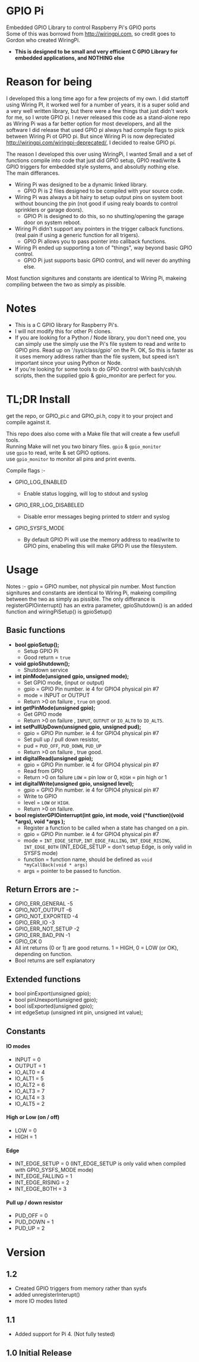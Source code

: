 
# GPIO Pi
Embedded GPIO Library to control Raspberry Pi's GPIO ports<br>
Some of this was borrowd from http://wiringpi.com, so credit goes to Gordon who created WiringPi.

* <b>This is designed to be small and very efficient C GPIO Library for embedded applications, and NOTHING else</b>
# Reason for being

I developed this a long time ago for a few projects of my own. I did startoff using Wiring PI, it worked well for a number of years, it is a super solid and a very well written library, but there were a few things that just didn't work for me, so I wrote GPIO pi. I never released this code as a stand-alone repo as Wiring Pi was a far better option for most developers, and all the software I did release that used GPIO pi always had compile flags to pick between Wiring Pi ot GPIO pi. But since Wiring Pi is now depreciated http://wiringpi.com/wiringpi-deprecated/, I decided to realse GPIO pi.

The reason I developed this over using WiringPi, I wanted Small and a set of functions compile into code that just did GPIO setup, GPIO read/write & GPIO triggers for embedded style systems, and absolutly nothing else.<br>
The main differances.<br>
- Wiring Pi was designed to be a dynamic linked library.
  - GPIO Pi is 2 files designed to be compiled with your source code.
- Wiring Pi was always a bit hairy to setup output pins on system boot without bouncing the pin (not good if using realy boards to control sprinklers or garage doors).
  - GPIO Pi is designed to do this, so no shutting/opening the garage door on system reboot.
- Wiring Pi didn't support any pointers in the trigger calback functions. (real pain if using a generic function for all trigers).
  - GPIO Pi allows you to pass pointer into callback functions.
- Wiring Pi ended up supporting a ton of "things", way beyond basic GPIO control.
  - GPIO Pi just supports basic GPIO control, and will never do anything else.

Most function signitures and constants are identical to Wiring Pi, makeing compiling between the two as simply as pissible.<br> 

# Notes

- This is a C GPIO library for Raspberry Pi's.<br>
- I will not modify this for other Pi clones.<br>
- If you are looking for a Python / Node library, you don't need one, you can simply use the simply use the Pi's file system to read and write to GPIO pins. Read up on '/sys/class/gpio' on the Pi. OK, So this is faster as it uses memory address rather than the file system, but speed isn't important since your using Python or Node.
- If you're looking for some tools to do GPIO control with bash/csh/sh scripts, then the supplied gpio & gpio_monitor are perfect for you.

# TL;DR Install
get the repo, or GPIO_pi.c and GPIO_pi.h, copy it to your project and compile against it.

This repo does also come with a Make file that will create a few usefull tools.<br>
Running Make will net you two binary files. `gpio` & `gpio_monitor`<br>
use `gpio` to read, write & set GPIO options.<br>
use `gpio_monitor` to monitor all pins and print events.

Compile flags :-

- GPIO_LOG_ENABLED
  - Enable status logging, will log to stdout and syslog

- GPIO_ERR_LOG_DISABELED
  - Disable error messages beging printed to stderr and syslog

- GPIO_SYSFS_MODE
  - By default GPIO Pi will use the memory address to read/write to GPIO pins, enabeling this will make GPIO Pi use the filesystem.

# Usage

Notes :-
gpio = GPIO number, not physical pin number.
Most function signitures and constants are identical to Wiring Pi, makeing compiling between the two as simply as pissible. The only differance is registerGPIOinterrupt() has an extra parameter, gpioShutdown() is an added function and wiringPiSetup() is gpioSetup() 

## Basic functions

- <b>bool gpioSetup();</b>
  - Setup GPIO Pi
  - Good return = `true`
- <b>void gpioShutdown();</b>
  - Shutdown service
- <b>int pinMode(unsigned gpio, unsigned mode);</b>
  - Set GPIO mode, (input or output)
  - gpio = GPIO Pin number.  ie 4 for GPIO4 physical pin #7
  - mode = INPUT or OUTPUT
  - Return >0 on failure , `true` on good.
- <b>int getPinMode(unsigned gpio);</b>
  - Get GPIO mode
  - Return >0 on failure , `INPUT`, `OUTPUT` or `IO_ALT0` to `IO_ALT5`.
- <b>int setPullUpDown(unsigned gpio, unsigned pud);</b>
  - gpio = GPIO Pin number.  ie 4 for GPIO4 physical pin #7
  - Set pull up / pull down resistor,
  - pud = `PUD_OFF`, `PUD_DOWN`, `PUD_UP`
  - Return >0 on failure , true good.
- <b>int digitalRead(unsigned gpio);</b>
  - gpio = GPIO Pin number.  ie 4 for GPIO4 physical pin #7                  
  - Read from GPIO
  - Return >0 on failure `LOW` = pin low or 0, `HIGH` = pin high or 1
- <b>int digitalWrite(unsigned gpio, unsigned level);</b>
  - gpio = GPIO Pin number.  ie 4 for GPIO4 physical pin #7 
  - Write to GPIO  
  - level = `LOW` or `HIGH`.
  - Return >0 on failure.
- <b>bool registerGPIOinterrupt(int gpio, int mode, void (*function)(void *args), void *args );</b>
  - Register a function to be called when a state has changed on a pin.
  - gpio = GPIO Pin number.  ie 4 for GPIO4 physical pin #7
  - mode = `INT_EDGE_SETUP`, `INT_EDGE_FALLING`, `INT_EDGE_RISING`, `INT_EDGE_BOTH` (INT_EDGE_SETUP = don't setup Edge, is only valid in SYSFS mode)
  - function = function name, should be defined as `void *myCallBack(void * args)`
  - args = pointer to be passed to function.

## Return Errors are :-
- GPIO_ERR_GENERAL    -5
- GPIO_NOT_OUTPUT     -6
- GPIO_NOT_EXPORTED   -4
- GPIO_ERR_IO         -3
- GPIO_ERR_NOT_SETUP  -2
- GPIO_ERR_BAD_PIN    -1
- GPIO_OK              0
- All int returns (0 or 1) are good returns.  1 = HIGH, 0 = LOW (or OK), depending on function.
- Bool returns are self explanatory

## Extended functions

- bool pinExport(unsigned gpio);
- bool pinUnexport(unsigned gpio);
- bool isExported(unsigned gpio);
- int edgeSetup (unsigned int pin, unsigned int value);

## Constants
#### IO modes
- INPUT             = 0
- OUTPUT            = 1
- IO_ALT0           = 4
- IO_ALT1           = 5
- IO_ALT2           = 6
- IO_ALT3           = 7
- IO_ALT4           = 3
- IO_ALT5           = 2
#### High or Low (on / off)
- LOW               = 0
- HIGH              = 1
#### Edge
- INT_EDGE_SETUP	= 0  (INT_EDGE_SETUP is only valid when compiled with GPIO_SYSFS_MODE mode)
- INT_EDGE_FALLING	= 1
- INT_EDGE_RISING	= 2
- INT_EDGE_BOTH		= 3
#### Pull up / down resistor
- PUD_OFF			= 0
- PUD_DOWN		    = 1
- PUD_UP			= 2

# Version

## 1.2
- Created GPIO triggers from memory rather than sysfs
- added unregisterInterupt()
- more IO modes listed
## 1.1
- Added support for Pi 4. (Not fully tested) 
## 1.0 Initial Release
